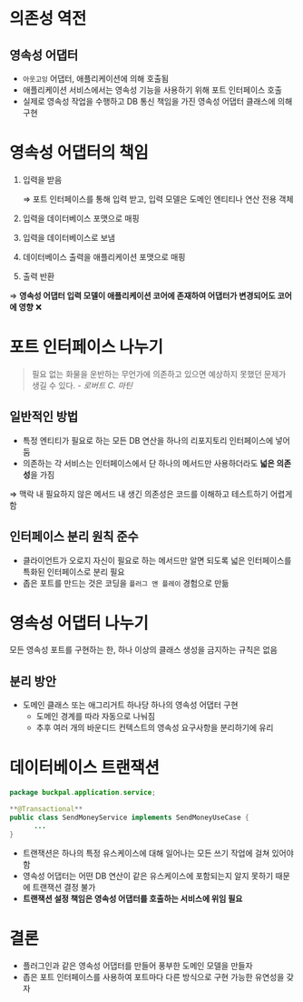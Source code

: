 # 의존성 역전

## 영속성 어댑터

- `아웃고잉` 어댑터, 애플리케이션에 의해 호출됨
- 애플리케이션 서비스에서는 영속성 기능을 사용하기 위해 포트 인터페이스 호출
- 실제로 영속성 작업을 수행하고 DB 통신 책임을 가진 영속성 어댑터 클래스에 의해 구현

# 영속성 어댑터의 책임

1. 입력을 받음
    
    ⇒ 포트 인터페이스를 통해 입력 받고, 입력 모델은 도메인 엔티티나 연산 전용 객체
    
2. 입력을 데이터베이스 포맷으로 매핑
3. 입력을 데이터베이스로 보냄
4. 데이터베이스 출력을 애플리케이션 포맷으로 매핑
5. 출력 반환

⇒ **영속성 어댑터 입력 모델이 애플리케이션 코어에 존재하여 어댑터가 변경되어도 코어에 영향** ❌

# 포트 인터페이스 나누기

> 필요 없는 화물을 운반하는 무언가에 의존하고 있으면
예상하지 못했던 문제가 생길 수 있다.
*- 로버트 C. 마틴*
> 

## 일반적인 방법

- 특정 엔티티가 필요로 하는 모든 DB 연산을 하나의 리포지토리 인터페이스에 넣어둠
- 의존하는 각 서비스는 인터페이스에서 단 하나의 메서드만 사용하더라도 **넓은 의존성**을 가짐

⇒ 맥락 내 필요하지 않은 메서드 내 생긴 의존성은 코드를 이해하고 테스트하기 어렵게 함

## 인터페이스 분리 원칙 준수

- 클라이언트가 오로지 자신이 필요로 하는 메서드만 알면 되도록 넓은 인터페이스를 특화된 인터페이스로 분리 필요
- 좁은 포트를 만드는 것은 코딩을 `플러그 앤 플레이` 경험으로 만듦

# 영속성 어댑터 나누기

모든 영속성 포트를 구현하는 한, 하나 이상의 클래스 생성을 금지하는 규칙은 없음

## 분리 방안

- 도메인 클래스 또는 애그리거트 하나당 하나의 영속성 어댑터 구현
    - 도메인 경계를 따라 자동으로 나눠짐
    - 추후 여러 개의 바운디드 컨텍스트의 영속성 요구사항을 분리하기에 유리

# 데이터베이스 트랜잭션

```java
package buckpal.application.service;

**@Transactional**
public class SendMoneyService implements SendMoneyUseCase {
      ...
}
```

- 트랜잭션은 하나의 특정 유스케이스에 대해 일어나는 모든 쓰기 작업에 걸쳐 있어야 함
- 영속성 어댑터는 어떤 DB 연산이 같은 유스케이스에 포함되는지 알지 못하기 때문에 트랜잭션 결정 불가
- **트랜잭션 설정 책임은 영속성 어댑터를 호출하는 서비스에 위임 필요**

# 결론

- 플러그인과 같은 영속성 어댑터를 만들어 풍부한 도메인 모델을 만들자
- 좁은 포트 인터페이스를 사용하여 포트마다 다른 방식으로 구현 가능한 유연성을 갖자
